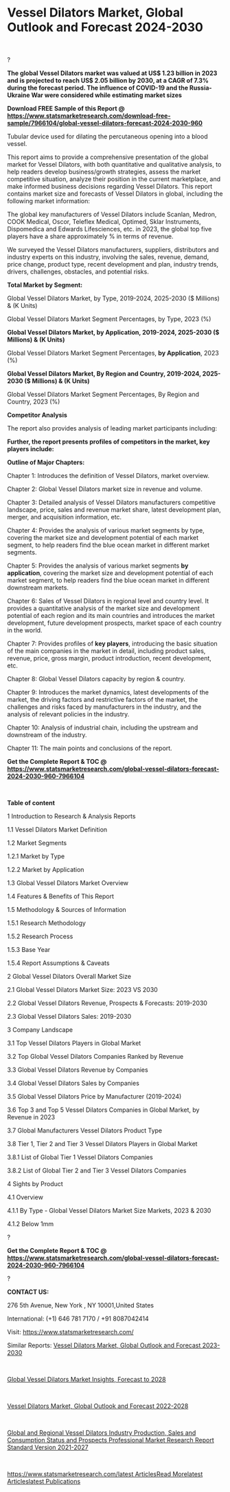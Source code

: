 <h1>Vessel Dilators Market, Global Outlook and Forecast 2024-2030</h1><br/><p>? </p>
 
 
 
 <p><meta charset="utf-8"></p>
 
 
 
 <p dir="ltr"><b id="docs-internal-guid-0b906cd6-7fff-247e-f87e-67c2c7294c1d">The global Vessel Dilators market was valued at US$ 1.23 billion in 2023 and is projected to reach US$ 2.05 billion by 2030, at a <strong>CAGR</strong> of 7.3% during the forecast period. The influence of COVID-19 and the Russia-Ukraine War were considered while estimating market sizes</b></p>
 
 
 
 <p><strong>Download FREE Sample of this Report @ <a href="https://www.statsmarketresearch.com/download-free-sample/7966104/global-vessel-dilators-forecast-2024-2030-960">https://www.statsmarketresearch.com/download-free-sample/7966104/global-vessel-dilators-forecast-2024-2030-960</a></strong></p>
 
 
 
 <p>Tubular device used for dilating the percutaneous opening into a blood vessel.</p>
 
 
 
 <p>This report aims to provide a comprehensive presentation of the global market for Vessel Dilators, with both quantitative and qualitative analysis, to help readers develop business/growth strategies, assess the market competitive situation, analyze their position in the current marketplace, and make informed business decisions regarding Vessel Dilators. This report contains market size and forecasts of Vessel Dilators in global, including the following market information:</p>
 
 
 
 <p>The global key manufacturers of Vessel Dilators include Scanlan, Medron, COOK Medical, Oscor, Teleflex Medical, Optimed, Sklar Instruments, Dispomedica and Edwards Lifesciences, etc. in 2023, the global top five players have a share approximately % in terms of revenue.</p>
 
 
 
 <p>We surveyed the Vessel Dilators manufacturers, suppliers, distributors and industry experts on this industry, involving the sales, revenue, demand, price change, product type, recent development and plan, industry trends, drivers, challenges, obstacles, and potential risks.</p>
 
 
 
 <p><strong>Total Market by Segment:</strong></p>
 
 
 
 <p>Global Vessel Dilators Market, by Type, 2019-2024, 2025-2030 ($ Millions) & (K Units)</p>
 
 
 
 <p>Global Vessel Dilators Market Segment Percentages, by Type, 2023 (%)</p>
 
 
 
 <p><strong>Global Vessel Dilators Market, <strong>by Application</strong>, 2019-2024, 2025-2030 ($ Millions) & (K Units)</strong></p>
 
 
 
 <p>Global Vessel Dilators Market Segment Percentages, <strong>by Application</strong>, 2023 (%)</p>
 
 
 
 <p><strong>Global Vessel Dilators Market, By Region and Country, 2019-2024, 2025-2030 ($ Millions) & (K Units)</strong></p>
 
 
 
 <p>Global Vessel Dilators Market Segment Percentages, By Region and Country, 2023 (%)</p>
 
 
 
 <p><strong>Competitor Analysis</strong></p>
 
 
 
 <p>The report also provides analysis of leading market participants including:</p>
 
 
 
 <p><strong>Further, the report presents profiles of competitors in the market, <strong>key players</strong> include:</strong></p>
 
 
 
 <p><strong>Outline of Major Chapters:</strong></p>
 
 
 
 <p>Chapter 1: Introduces the definition of Vessel Dilators, market overview.</p>
 
 
 
 <p>Chapter 2: Global Vessel Dilators market size in revenue and volume.</p>
 
 
 
 <p>Chapter 3: Detailed analysis of Vessel Dilators manufacturers competitive landscape, price, sales and revenue market share, latest development plan, merger, and acquisition information, etc.</p>
 
 
 
 <p>Chapter 4: Provides the analysis of various market segments by type, covering the market size and development potential of each market segment, to help readers find the blue ocean market in different market segments.</p>
 
 
 
 <p>Chapter 5: Provides the analysis of various market segments <strong>by application</strong>, covering the market size and development potential of each market segment, to help readers find the blue ocean market in different downstream markets.</p>
 
 
 
 <p>Chapter 6: Sales of Vessel Dilators in regional level and country level. It provides a quantitative analysis of the market size and development potential of each region and its main countries and introduces the market development, future development prospects, market space of each country in the world.</p>
 
 
 
 <p>Chapter 7: Provides profiles of <strong>key players</strong>, introducing the basic situation of the main companies in the market in detail, including product sales, revenue, price, gross margin, product introduction, recent development, etc.</p>
 
 
 
 <p>Chapter 8: Global Vessel Dilators capacity by region & country.</p>
 
 
 
 <p>Chapter 9: Introduces the market dynamics, latest developments of the market, the driving factors and restrictive factors of the market, the challenges and risks faced by manufacturers in the industry, and the analysis of relevant policies in the industry.</p>
 
 
 
 <p>Chapter 10: Analysis of industrial chain, including the upstream and downstream of the industry.</p>
 
 
 
 <p>Chapter 11: The main points and conclusions of the report.</p>
 
 
 
 <div><b>Get the Complete Report & TOC @ <a href="https://www.statsmarketresearch.com/global-vessel-dilators-forecast-2024-2030-960-7966104">https://www.statsmarketresearch.com/global-vessel-dilators-forecast-2024-2030-960-7966104</a></b></div>
 
 
 
 <p><br />
 
 <b>Table of content</b></p>
 
 
 
 <p>1 Introduction to Research & Analysis Reports<br />
 
 1.1 Vessel Dilators Market Definition<br />
 
 1.2 Market Segments<br />
 
 1.2.1 Market by Type<br />
 
 1.2.2 Market by Application<br />
 
 1.3 Global Vessel Dilators Market Overview<br />
 
 1.4 Features & Benefits of This Report<br />
 
 1.5 Methodology & Sources of Information<br />
 
 1.5.1 Research Methodology<br />
 
 1.5.2 Research Process<br />
 
 1.5.3 Base Year<br />
 
 1.5.4 Report Assumptions & Caveats<br />
 
 2 Global Vessel Dilators Overall Market Size<br />
 
 2.1 Global Vessel Dilators Market Size: 2023 VS 2030<br />
 
 2.2 Global Vessel Dilators Revenue, Prospects & Forecasts: 2019-2030<br />
 
 2.3 Global Vessel Dilators Sales: 2019-2030<br />
 
 3 Company Landscape<br />
 
 3.1 Top Vessel Dilators Players in Global Market<br />
 
 3.2 Top Global Vessel Dilators Companies Ranked by Revenue<br />
 
 3.3 Global Vessel Dilators Revenue by Companies<br />
 
 3.4 Global Vessel Dilators Sales by Companies<br />
 
 3.5 Global Vessel Dilators Price by Manufacturer (2019-2024)<br />
 
 3.6 Top 3 and Top 5 Vessel Dilators Companies in Global Market, by Revenue in 2023<br />
 
 3.7 Global Manufacturers Vessel Dilators Product Type<br />
 
 3.8 Tier 1, Tier 2 and Tier 3 Vessel Dilators Players in Global Market<br />
 
 3.8.1 List of Global Tier 1 Vessel Dilators Companies<br />
 
 3.8.2 List of Global Tier 2 and Tier 3 Vessel Dilators Companies<br />
 
 4 Sights by Product<br />
 
 4.1 Overview<br />
 
 4.1.1 By Type - Global Vessel Dilators Market Size Markets, 2023 & 2030<br />
 
 4.1.2 Below 1mm<br />
 
 ? </p>
 
 
 
 <div><b>Get the Complete Report & TOC @ <a href="https://www.statsmarketresearch.com/global-vessel-dilators-forecast-2024-2030-960-7966104">https://www.statsmarketresearch.com/global-vessel-dilators-forecast-2024-2030-960-7966104</a></b></div>
 
 
 
 <p>? </p>
 
 
 
 <p><b>CONTACT US:</b><br />
 
 276 5th Avenue, New York , NY 10001,United States<br />
 
 International: (+1) 646 781 7170 / +91 8087042414<br />
 
 Visit: <a href="https://www.statsmarketresearch.com/">https://www.statsmarketresearch.com/</a><br />
 
 Similar Reports: <a href="https://www.statsmarketresearch.com/global-vessel-dilators-forecast-2024-2030-960-7966104">Vessel Dilators Market, Global Outlook and Forecast 2023-2030</a><br />
 
 <br />
 
 <a href="https://www.statsmarketresearch.com/global-vessel-dilators-forecast-2024-2030-960-7966104">Global Vessel Dilators Market Insights, Forecast to 2028</a><br />
 
 <br />
 
 <a href="https://www.statsmarketresearch.com/global-vessel-dilators-forecast-2024-2030-960-7966104">Vessel Dilators Market, Global Outlook and Forecast 2022-2028</a><br />
 
 <br />
 
 <a href="https://www.statsmarketresearch.com/global-vessel-dilators-forecast-2024-2030-960-7966104">Global and Regional Vessel Dilators Industry Production, Sales and Consumption Status and Prospects Professional Market Research Report Standard Version 2021-2027 </a><br />
 
 <br />
 
 <a href="https://gyeongbokgung.com">https://www.statsmarketresearch.com/</a><a href="https://hallyeomaritime.com">latest Articles</a><a href="https://jingwansa.com">Read More</a><a href="https://nguoiviet.jp/">latest Articles</a><a href="https://www.intelmarketresearch.com/">latest Publications</a></p>